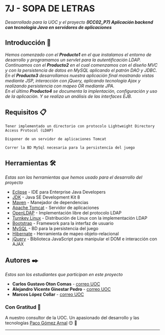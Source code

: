 # 7J - SOPA DE LETRAS

_Desarrollado para la UOC y el proyecto **(ICC02_P7) Aplicación backend con tecnologia Java en servidores de aplicaciones**_

## Introducción 🚀

_Hemos comenzado con el **Producto1** en el que instalamos el entorno de desarrollo y programamos un servlet para la autentificación LDAP._  
_Continuamos con el **Producto2** en el cual comenzamos con el diseño MVC y con la persistencia de datos en MySQL aplicando el patrón DAO y JDBC._  
_En el **Producto3** desarrollamos nuestra aplicación final mostrando vistas mediante JSP, interacción con jQuery, aplicando tecnología Ajax y realizando persistencia con mapeo OR mediante JPA._  
_En el último **Producto4** se documenta la implentación, configuración y uso de la aplicación. Y se realiza un análisis de las interfaces EJB._

## Requisitos 📋

```
Tener implementado un directorio con protocolo Lightweight Directory Access Protocol (LDAP)
```
```
Disponer de un servidor de aplicaciones Tomcat
```
```
Correr la BD MySql necesaria para la persistencía del juego
```

## Herramientas 🛠️

_Estas son las herramientas que hemos usado para el desarrollo del proyecto_

* [Eclipse](https://www.eclipse.org/) - IDE para Enterprise Java Developers
* [JDK](https://www.oracle.com/es/java/technologies/javase/javase-jdk8-downloads.html) - Java SE Development Kit 8
* [Maven](https://maven.apache.org/) - Manejador de dependencias
* [Apache Tomcat](http://tomcat.apache.org/) - Servidor de aplicaciones
* [OpenLDAP](https://www.openldap.org/) - Implementación libre del protocolo LDAP
* [Turnkey Linux](https://www.turnkeylinux.org/openldap/) - Distribución de Linux con la implementación LDAP
* [Bootstrap](https://getbootstrap.com/) - Framework para la interfaz de usuario
* [MySQL](https://www.mysql.com/) - BD para la persistencia del juego
* [Hibernate](https://hibernate.org/) - Herramienta de mapeo objeto-relacional
* [jQuery](https://jquery.com/) - Biblioteca JavaScript para manipular el DOM e interacción con AJAX


## Autores ✒️

_Estos son los estudiantes que participan en este proyecto_

* **Carlos Gustavo Oton Comas** - [correo UOC](mailto:coton@uoc.edu)
* **Alejandro Vicente Ginestar Pedro** - [correo UOC](mailto:avgp@uoc.edu)
* **Marcos López Collar** - [correo UOC](mailto:jlopezcoll@uoc.edu)

### Con Gratitud 🎁

A nuestro consultor de la UOC. Un apasionado del desarrollo y las tecnologías
[Paco Gómez Arnal](https://www.youtube.com/c/PacoGomez) 😊 📢

---

